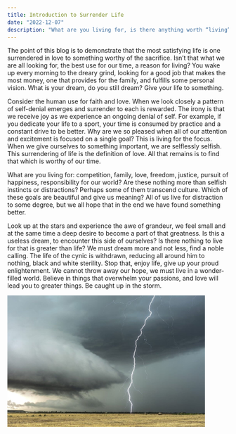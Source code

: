 ```yaml
---
title: Introduction to Surrender Life
date: "2022-12-07"
description: "What are you living for, is there anything worth “living” for?"
---
```


The point of this blog is to demonstrate that the most satisfying life is one surrendered in love to something worthy of the sacrifice.  Isn’t that what we are all looking for, the best use for our time, a reason for living?  You wake up every morning to the dreary grind, looking for a good job that makes the most money, one that provides for the family, and fulfills some personal vision.  What is your dream, do you still dream?  Give your life to something.

Consider the human use for faith and love.  When we look closely a pattern of self-denial emerges and surrender to each is rewarded.  The irony is that we receive joy as we experience an ongoing denial of self.   For example, if you dedicate your life to a sport, your time is consumed by practice and a constant drive to be better.  Why are we so pleased when all of our attention and excitement is focused on a single goal?  This is living for the focus.  When we give ourselves to something important, we are selflessly selfish.  This surrendering of life is the definition of love.  All that remains is to find that which is worthy of our time.

What are you living for: competition, family, love, freedom, justice, pursuit of happiness, responsibility for our world?  Are these nothing more than selfish instincts or distractions?  Perhaps some of them transcend culture.  Which of these goals are beautiful and give us meaning?  All of us live for distraction to some degree, but we all hope that in the end we have found something better.

Look up at the stars and experience the awe of grandeur, we feel small and at the same time a deep desire to become a part of that greatness.  Is this a useless dream, to encounter this side of ourselves?  Is there nothing to live for that is greater than life?  We must dream more and not less, find a noble calling.  The life of the cynic is withdrawn, reducing all around him to nothing, black and white sterility.  Stop that, enjoy life, give up your proud enlightenment.  We cannot throw away our hope, we must live in a wonder-filled world.  Believe in things that overwhelm your passions, and love will lead you to greater things.  Be caught up in the storm.


![Storm](./photo.png)




